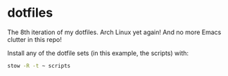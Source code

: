 # dotfiles

The 8th iteration of my dotfiles. Arch Linux yet again! And no more Emacs clutter in this repo!

Install any of the dotfile sets (in this example, the scripts) with:

```bash
stow -R -t ~ scripts
```
